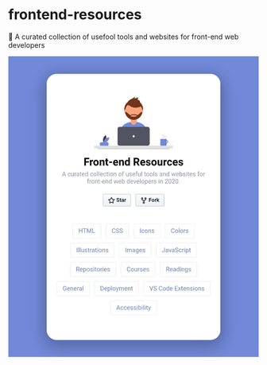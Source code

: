 # frontend-resources
:book: A curated collection of usefool tools and websites for front-end web developers

<p align="center">
<img src="./src/preview.jpg"/>
</p>
